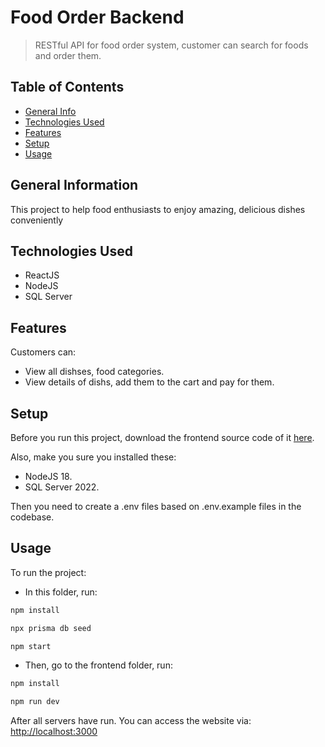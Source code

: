 # Food Order Backend

> RESTful API for food order system, customer can search for foods and order them.

## Table of Contents

* [General Info](#general-information)
* [Technologies Used](#technologies-used)
* [Features](#features)
* [Setup](#setup)
* [Usage](#usage)
<!-- * [License](#license) -->

## General Information

This project to help food enthusiasts to enjoy amazing, delicious dishes conveniently

## Technologies Used

* ReactJS
* NodeJS
* SQL Server

## Features

Customers can:

* View all dishses, food categories.
* View details of dishs, add them to the cart and pay for them.

## Setup

Before you run this project, download the frontend source code of it [here](https://github.com/phamcanhhung2002/food-order-frontend).

Also, make you sure you installed these:

* NodeJS 18.
* SQL Server 2022.

Then you need to create a .env files based on .env.example files in the codebase.

## Usage

To run the project:

* In this folder, run:

```sh
npm install
```

```sh
npx prisma db seed
```

```sh
npm start
```

* Then, go to the frontend folder, run:

```sh
npm install
```

```sh
npm run dev
```

After all servers have run. You can access the website via: <http://localhost:3000>

